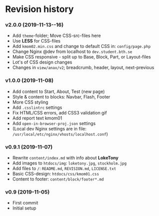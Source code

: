# Revision history

### v2.0.0 (2019-11-13--16)
* Add `theme`-folder; Move CSS-src-files here
* Use **LESS** for CSS-files
* Add `kmom02.min.css` and change to default CSS in: `config/page.php`
* Change Nginx @dev from localhost to `dev.student.bth.se`
* Make CSS responsive - split up to Base, Block, Part, or Layout-files
* Lot's of CSS design changes
* Changes in `view/anax/v2`; breadcrumb, header, layout, next-previous

### v1.0.0 (2019-11-08)
* Add content to Start, About, Test (new page)
* Style & content to blocks: Navbar, Flash, Footer
* More CSS styling
* Add `.csslintrc` settings
* Fix HTML/CSS errors, add CSS3 validation gif
* Add report text kmom01
* Add `open-in-browser-proj.json` settings
* (Local dev Nginx settings are in file: `/usr/local/etc/nginx/vhosts/localhost.conf`)

### v0.9.1 (2019-11-07)
* Rewrite `content/index.md` with info about **LokeTony**
* Add images to `htdocs/img`: `loketony.jpg`, `stockholm.jpg`
* Add files to `/`: `README.md`, `REVISION.md`, `LICENSE.txt`
* Basic CSS-design: `htdocs/css/kmom01.css`
* Content to footer: `content/block/footer*.md`

### v0.9 (2019-11-05)
* First commit
* Initial setup
